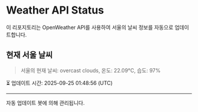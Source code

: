 
# Weather API Status

이 리포지토리는 OpenWeather API를 사용하여 서울의 날씨 정보를 자동으로 업데이트합니다.

## 현재 서울 날씨
> 서울의 현재 날씨: overcast clouds, 온도: 22.09°C, 습도: 97%

⏳ 업데이트 시간: 2025-09-25 01:48:56 (UTC)

---
자동 업데이트 봇에 의해 관리됩니다.
